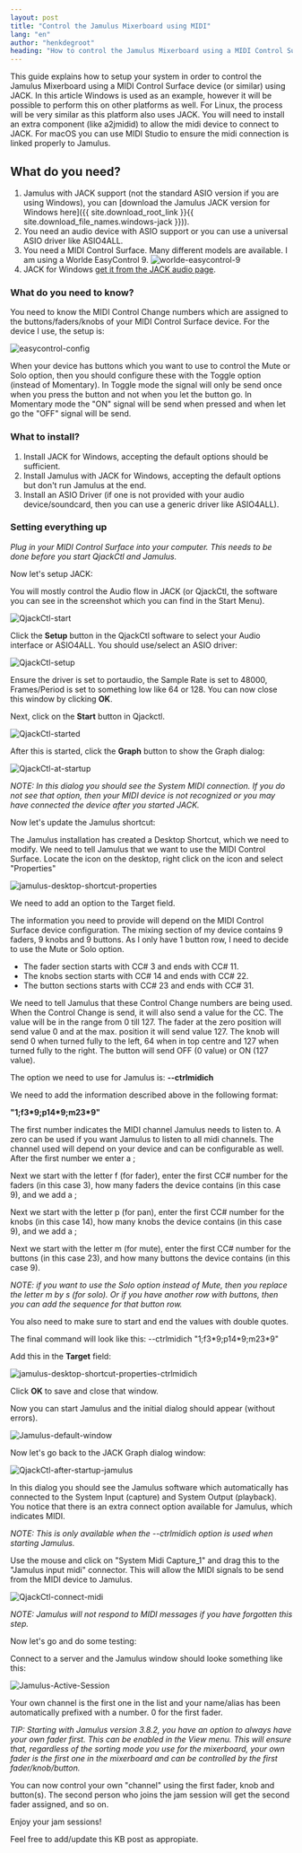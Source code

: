 ```yaml
---
layout: post
title: "Control the Jamulus Mixerboard using MIDI"
lang: "en"
author: "henkdegroot"
heading: "How to control the Jamulus Mixerboard using a MIDI Control Surface using JACK"
---
```


This guide explains how to setup your system in order to control the Jamulus Mixerboard using a MIDI Control Surface device (or similar) using JACK.
In this article Windows is used as an example, however it will be possible to perform this on other platforms as well. For Linux, the process will be very similar as this platform also uses JACK. You will need to install an extra component (like a2jmidid) to allow the midi device to connect to JACK. For macOS you can use MIDI Studio to ensure the midi connection is linked properly to Jamulus.

## What do you need?
1. Jamulus with JACK support (not the standard ASIO version if you are using Windows), you can [download the Jamulus JACK version for Windows here]({{ site.download_root_link }}{{ site.download_file_names.windows-jack }})).
2. You need an audio device with ASIO support or you can use a universal ASIO driver like ASIO4ALL.
3. You need a MIDI Control Surface. Many different models are available. I am using a Worlde EasyControl 9.
 ![worlde-easycontrol-9](https://user-images.githubusercontent.com/13550012/152056661-a446f24e-0598-4164-bc0f-a2510ab33c5e.png)
4. JACK for Windows [get it from the JACK audio page](https://jackaudio.org/downloads/).

### What do you need to know?
You need to know the MIDI Control Change numbers which are assigned to the buttons/faders/knobs of your MIDI Control Surface device. For the device I use, the setup is:

![easycontrol-config](https://user-images.githubusercontent.com/13550012/152056700-9a70b7b0-ea67-4d7f-b56f-a6bc88824394.png)

When your device has buttons which you want to use to control the Mute or Solo option, then you should configure these with the Toggle option (instead of Momentary). In Toggle mode the signal will only be send once when you press the button and not when you let the button go. In Momentary mode the "ON" signal will be send when pressed and when let go the "OFF" signal will be send.

### What to install?
1. Install JACK for Windows, accepting the default options should be sufficient.
2. Install Jamulus with JACK for Windows, accepting the default options but don't run Jamulus at the end.
3. Install an ASIO Driver (if one is not provided with your audio device/soundcard, then you can use a generic driver like ASIO4ALL).

### Setting everything up
*Plug in your MIDI Control Surface into your computer. This needs to be done before you start QjackCtl and Jamulus.*

Now let's setup JACK:

You will mostly control the Audio flow in JACK (or QjackCtl, the software you can see in the screenshot which you can find in the Start Menu).

![QjackCtl-start](https://user-images.githubusercontent.com/13550012/152056827-8e0c12e4-a683-49ee-a7a5-f3ce3d6d3e2f.png)


Click the **Setup** button in the QjackCtl software to select your Audio interface or ASIO4ALL.
You should use/select an ASIO driver:

![QjackCtl-setup](https://user-images.githubusercontent.com/13550012/152056869-fbab591c-5271-4502-9efc-1670ad8ce720.png)

Ensure the driver is set to portaudio, the Sample Rate is set to 48000,  Frames/Period is set to something low like 64 or 128. You can now close this window by clicking **OK**.

Next, click on the **Start** button in Qjackctl.

![QjackCtl-started](https://user-images.githubusercontent.com/13550012/152056960-8fc51bc6-5cc0-492e-9ff1-298a8dff4c74.png)

After this is started, click the **Graph** button to show the Graph dialog:

![QjackCtl-at-startup](https://user-images.githubusercontent.com/13550012/152056935-b133a172-9894-4a2b-96dc-5aa7e4c5407b.png)

*NOTE: In this dialog you should see the System MIDI connection. If you do not see that option, then your MIDI device is not recognized or you may have connected the device after you started JACK.*

Now let's update the Jamulus shortcut:

The Jamulus installation has created a Desktop Shortcut, which we need to modify. We need to tell Jamulus that we want to use the MIDI Control Surface.
Locate the icon on the desktop, right click on the icon and select "Properties"

![jamulus-desktop-shortcut-properties](https://user-images.githubusercontent.com/13550012/152057006-b1878219-e661-4548-9bd3-0fa36422ddb0.png)

We need to add an option to the Target field.

The information you need to provide will depend on the MIDI Control Surface device configuration.
The mixing section of my device contains 9 faders, 9 knobs and 9 buttons. As I only have 1 button row, I need to decide to use the Mute or Solo option.
- The fader section starts with CC# 3 and ends with CC# 11.
- The knobs section starts with CC# 14 and ends with CC# 22.
- The button sections starts with CC# 23 and ends with CC# 31.

We need to tell Jamulus that these Control Change numbers are being used. When the Control Change is send, it will also send a value for the CC. The value will be in the range from 0 till 127.
The fader at the zero position will send value 0 and at the max. position it will send value 127.
The knob will send 0 when turned fully to the left, 64 when in top centre and 127 when turned fully to the right.
The button will send OFF (0 value) or ON (127 value).

The option we need to use for Jamulus is: **--ctrlmidich**

We need to add the information described above in the following format:

**"1;f3\*9;p14\*9;m23\*9"**

The first number indicates the MIDI channel Jamulus needs to listen to. A zero can be used if you want Jamulus to listen to all midi channels. The channel used will depend on your device and can be configurable as well.
After the first number we enter a ;

Next we start with the letter f (for fader), enter the first CC# number for the faders (in this case 3), how many faders the device contains (in this case 9), and we add a ;

Next we start with the letter p (for pan), enter the first CC# number for the knobs (in this case 14), how many knobs the device contains (in this case 9), and we add a ;

Next we start with the letter m (for mute), enter the first CC# number for the buttons (in this case 23), and how many buttons the device contains (in this case 9).

*NOTE: if you want to use the Solo option instead of Mute, then you replace the letter m by s (for solo). Or if you have another row with buttons, then you can add the sequence for that button row.*

You also need to make sure to start and end the values with double quotes.

The final command will look like this: --ctrlmidich "1;f3\*9;p14\*9;m23\*9"

Add this in the **Target** field:

![jamulus-desktop-shortcut-properties-ctrlmidich](https://user-images.githubusercontent.com/13550012/152057135-f356aacf-697d-4aae-8e34-897598783798.png)

Click **OK** to save and close that window.

Now you can start Jamulus and the initial dialog should appear (without errors).

![Jamulus-default-window](https://user-images.githubusercontent.com/13550012/152057183-f696901a-0ec7-49f9-b275-91c2727ad06f.png)

Now let's go back to the JACK Graph dialog window:

![QjackCtl-after-startup-jamulus](https://user-images.githubusercontent.com/13550012/152057213-4c9263a8-f6d7-43e7-91fe-6f40db018b73.png)

In this dialog you should see the Jamulus software which automatically has connected to the System Input (capture) and System Output (playback).
You notice that there is an extra connect option available for Jamulus, which indicates MIDI.

*NOTE: This is only available when the --ctrlmidich option is used when starting Jamulus.*

Use the mouse and click on "System Midi Capture_1" and drag this to the "Jamulus input midi" connector.
This will allow the MIDI signals to be send from the MIDI device to Jamulus.

![QjackCtl-connect-midi](https://user-images.githubusercontent.com/13550012/152057248-b089ab04-72b6-4340-a5d1-2500a9938dd9.png)

*NOTE: Jamulus will not respond to MIDI messages if you have forgotten this step.*

Now let's go and do some testing:

Connect to a server and the Jamulus window should looke something like this:

![Jamulus-Active-Session](https://user-images.githubusercontent.com/13550012/152057277-80527562-338b-4470-b04e-e03aafcbb30f.png)

Your own channel is the first one in the list and your name/alias has been automatically prefixed with a number. 0 for the first fader.

*TIP: Starting with Jamulus version 3.8.2, you have an option to always have your own fader first. This can be enabled in the View menu. This will ensure that, regardless of the sorting mode you use for the mixerboard, your own fader is the first one in the mixerboard and can be controlled by the first fader/knob/button.*

You can now control your own "channel" using the first fader, knob and button(s). The second person who joins the jam session will get the second fader assigned, and so on.

Enjoy your jam sessions!

Feel free to add/update this KB post as appropiate.
